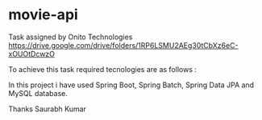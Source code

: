 # movie-api
Task assigned by Onito Technologies
https://drive.google.com/drive/folders/1RP6LSMU2AEg30tCbXz6eC-xOUOtDcwzO

To achieve this task required tecnologies are as follows :

In this project i have used Spring Boot, Spring Batch, Spring Data JPA and MySQL database.

Thanks
Saurabh Kumar
